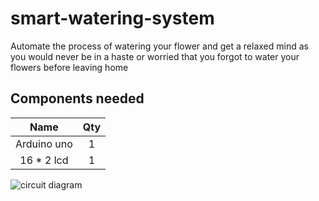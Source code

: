 # smart-watering-system

Automate the process of watering your flower and get a relaxed mind as you would never be in a haste or worried that you forgot to water your flowers before leaving home 

## Components needed

| Name | Qty |
| :---: | :---: |
| Arduino uno | 1 |
| 16 * 2 lcd | 1 |
![circuit diagram](https://user-images.githubusercontent.com/65239245/185797693-7a724a13-d6d0-490f-876e-09ca4026632a.png)
